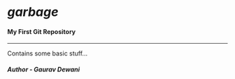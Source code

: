 # _garbage_
<h4>My First Git Repository</h4>
<hr>
<p>Contains some basic stuff...</p>
<h5>Author - Gaurav Dewani</h5>
